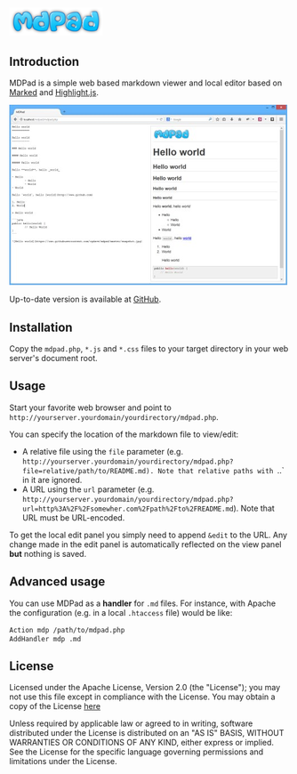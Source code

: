 ![MDPad](https://raw.githubusercontent.com/cgdave/mdpad/master/logo.png)
---

Introduction
------------

MDPad is a simple web based markdown viewer and local editor based on [Marked](https://github.com/chjj/marked) and [Highlight.js](https://github.com/isagalaev/highlight.js).

![MDPad](https://raw.githubusercontent.com/cgdave/mdpad/master/snapshot.jpg)

Up-to-date version is available at [GitHub](https://github.com/cgdave/mdpad).

Installation
------------

Copy the `mdpad.php`, `*.js` and `*.css` files to your target directory in your web server's document root.

Usage
-----

Start your favorite web browser and point to `http://yourserver.yourdomain/yourdirectory/mdpad.php`.

You can specify the location of the markdown file to view/edit:

- A relative file using the `file` parameter (e.g. `http://yourserver.yourdomain/yourdirectory/mdpad.php?file=relative/path/to/README.md). Note that relative paths with `..` in it are ignored.
- A URL using the `url` parameter (e.g. `http://yourserver.yourdomain/yourdirectory/mdpad.php?url=http%3A%2F%2Fsomewher.com%2Fpath%2Fto%2FREADME.md`). Note that URL must be URL-encoded.

To get the local edit panel you simply need to append `&edit` to the URL. Any change made in the edit panel is automatically reflected on the view panel **but** nothing is saved.

Advanced usage
--------------

You can use MDPad as a **handler** for `.md` files. For instance, with Apache the configuration (e.g. in a local `.htaccess` file) would be like:

```plain
Action mdp /path/to/mdpad.php
AddHandler mdp .md

```

License
-------

Licensed under the Apache License, Version 2.0 (the "License");
you may not use this file except in compliance with the License.
You may obtain a copy of the License [here](http://www.apache.org/licenses/LICENSE-2.0)

Unless required by applicable law or agreed to in writing, software
distributed under the License is distributed on an "AS IS" BASIS,
WITHOUT WARRANTIES OR CONDITIONS OF ANY KIND, either express or implied.
See the License for the specific language governing permissions and
limitations under the License.

